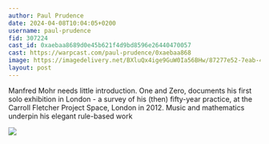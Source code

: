 ```yaml
---
author: Paul Prudence
date: 2024-04-08T10:04:05+0200
username: paul-prudence
fid: 307224
cast_id: 0xaebaa8689d0e45b621f4d9bd8596e26440470057
cast: https://warpcast.com/paul-prudence/0xaebaa868
image: https://imagedelivery.net/BXluQx4ige9GuW0Ia56BHw/87277e52-7eab-4663-5216-65cc1fefc400/original
layout: post
---
```

Manfred Mohr needs little introduction. One and Zero, documents his first solo exhibition in London - a survey of his (then) fifty-year practice, at the Carroll Fletcher Project Space, London in 2012. Music and mathematics underpin his elegant rule-based work  

![](https://imagedelivery.net/BXluQx4ige9GuW0Ia56BHw/87277e52-7eab-4663-5216-65cc1fefc400/original)